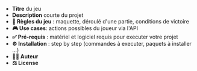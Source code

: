 - **Titre** du jeu
- **Description** courte du projet
- **🎲 Règles du jeu** : maquette, déroulé d'une partie, conditions de victoire
- **🎮 Use cases**: actions possibles du joueur via l'API
- **✅ Pré-requis** : matériel et logiciel requis pour executer votre projet
- **⚙️ Installation** : step by step (commandes à executer, paquets à installer ...)
- **🧑‍💻 Auteur**
- **⚖️ License**